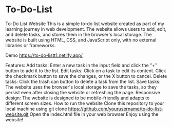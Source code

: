 # To-Do-List
To-Do List Website
This is a simple to-do list website created as part of my learning journey in web development. The website allows users to add, edit, and delete tasks, and stores them in the browser's local storage. The website is built using HTML, CSS, and JavaScript only, with no external libraries or frameworks.

Demo
https://to-do-listt1.netlify.app/

Features:
Add tasks: Enter a new task in the input field and click the "+" button to add it to the list.
Edit tasks: Click on a task to edit its content. Click the checkmark button to save the changes, or the X button to cancel.
Delete tasks: Click the trash can button to delete a task from the list.
Save tasks: The website uses the browser's local storage to save the tasks, so they persist even after closing the website or refreshing the page.
Responsive design: The website is designed to be mobile-friendly and adapts to different screen sizes.
How to run the website
Clone this repository to your local machine using git clone https://github.com/yourusername/to-do-list-website.git
Open the index.html file in your web browser
Enjoy using the website!
